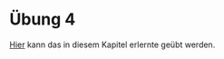 ﻿# Übung 4

[Hier](https://courses.gistools.geog.uni-heidelberg.de/giscience/gis-einfuehrung/-/tree/master/04_raster-basics) kann das in diesem Kapitel erlernte geübt werden.